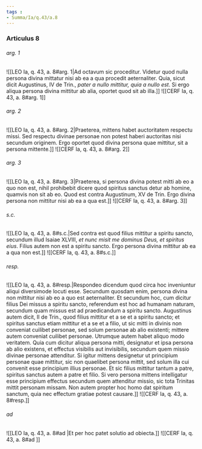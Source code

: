 ```yaml
---
tags : 
- Summa/Ia/q.43/a.8
---
```


### Articulus 8

###### arg. 1
![[LEO Ia, q. 43, a. 8#arg. 1|Ad octavum sic proceditur. Videtur quod nulla persona divina mittatur nisi ab ea a qua procedit aeternaliter. Quia, sicut dicit Augustinus, IV de Trin., *pater a nullo mittitur, quia a nullo est*. Si ergo aliqua persona divina mittitur ab alia, oportet quod sit ab illa.]]
![[CERF Ia, q. 43, a. 8#arg. 1]]

###### arg. 2
![[LEO Ia, q. 43, a. 8#arg. 2|Praeterea, mittens habet auctoritatem respectu missi. Sed respectu divinae personae non potest haberi auctoritas nisi secundum originem. Ergo oportet quod divina persona quae mittitur, sit a persona mittente.]]
![[CERF Ia, q. 43, a. 8#arg. 2]]

###### arg. 3
![[LEO Ia, q. 43, a. 8#arg. 3|Praeterea, si persona divina potest mitti ab eo a quo non est, nihil prohibebit dicere quod spiritus sanctus detur ab homine, quamvis non sit ab eo. Quod est contra Augustinum, XV de Trin. Ergo divina persona non mittitur nisi ab ea a qua est.]]
![[CERF Ia, q. 43, a. 8#arg. 3]]

###### s.c.
![[LEO Ia, q. 43, a. 8#s.c.|Sed contra est quod filius mittitur a spiritu sancto, secundum illud Isaiae XLVIII, *et nunc misit me dominus Deus, et spiritus eius*. Filius autem non est a spiritu sancto. Ergo persona divina mittitur ab ea a qua non est.]]
![[CERF Ia, q. 43, a. 8#s.c.]]

###### resp.
![[LEO Ia, q. 43, a. 8#resp.|Respondeo dicendum quod circa hoc inveniuntur aliqui diversimode locuti esse. Secundum quosdam enim, persona divina non mittitur nisi ab eo a quo est aeternaliter. Et secundum hoc, cum dicitur filius Dei missus a spiritu sancto, referendum est hoc ad humanam naturam, secundum quam missus est ad praedicandum a spiritu sancto. Augustinus autem dicit, II de Trin., quod filius mittitur et a se et a spiritu sancto; et spiritus sanctus etiam mittitur et a se et a filio, ut sic mitti in divinis non conveniat cuilibet personae, sed solum personae ab alio existenti; mittere autem conveniat cuilibet personae. Utrumque autem habet aliquo modo veritatem. Quia cum dicitur aliqua persona mitti, designatur et ipsa persona ab alio existens, et effectus visibilis aut invisibilis, secundum quem missio divinae personae attenditur. Si igitur mittens designetur ut principium personae quae mittitur, sic non quaelibet persona mittit, sed solum illa cui convenit esse principium illius personae. Et sic filius mittitur tantum a patre, spiritus sanctus autem a patre et filio. Si vero persona mittens intelligatur esse principium effectus secundum quem attenditur missio, sic tota Trinitas mittit personam missam. Non autem propter hoc homo dat spiritum sanctum, quia nec effectum gratiae potest causare.]]
![[CERF Ia, q. 43, a. 8#resp.]]

###### ad 
![[LEO Ia, q. 43, a. 8#ad |Et per hoc patet solutio ad obiecta.]]
![[CERF Ia, q. 43, a. 8#ad ]]

